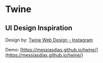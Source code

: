 # Twine
## UI Design Inspiration
Design by: 
[Twine Web Design - Instagram](https://www.instagram.com/p/CKCCqDEgAZy/)

Demo:
[https://messiasdias.github.io/twine/](https://messiasdias.github.io/twine/)

